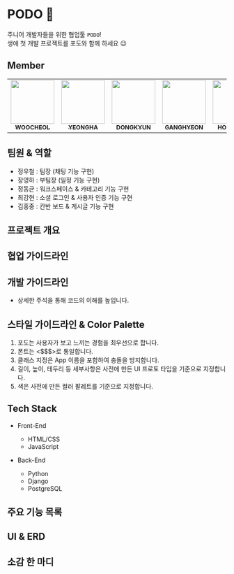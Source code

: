 # PODO 🍇
주니어 개발자들을 위한 협업툴 `PODO`!  
생애 첫 개발 프로젝트를 포도와 함께 하세요 😉

## Member

<table>
  <tr>
    <td align="center"><a href="https://github.com/woosteelz"><img src="https://avatars.githubusercontent.com/u/48507475?v=4" width="100px;" alt=""/><br /><sub><b>WOOCHEOL</b></sub></a><br /></td>
    <td align="center"><a href="https://github.com/yeongsummer"><img src="https://avatars.githubusercontent.com/u/87457128?v=4" width="100px;" alt=""/><br /><sub><b>YEONGHA</b></sub></a><br /></td>
    <td align="center"><a href="https://github.com/DongKyunJung"><img src="https://avatars.githubusercontent.com/u/87457171?v=4" width="100px;" alt=""/><br /><sub><b>DONGKYUN</b></sub></a><br /></td>
    <td align="center"><a href="https://github.com/khyunchoi"><img src="https://avatars.githubusercontent.com/u/77478732?v=4" width="100px;" alt=""/><br /><sub><b>GANGHYEON</b></sub></a><br /></td>
    <td align="center"><a href="https://github.com/hongjungkimm"><img src="https://avatars.githubusercontent.com/u/87457152?v=4" width="100px;" alt=""/><br /><sub><b>HONGJUNG</b></sub></a><br /></td>
  </tr>
</table>


## 팀원 & 역할

- 정우철 : 팀장 (채팅 기능 구현)
- 장영하 : 부팀장 (일정 기능 구현)
- 정동균 : 워크스페이스 & 카테고리 기능 구현
- 최강현 : 소셜 로그인 & 사용자 인증 기능 구현
- 김홍중 : 칸반 보드 & 게시글 기능 구현


## 프로젝트 개요


## 협업 가이드라인


## 개발 가이드라인

- 상세한 주석을 통해 코드의 이해를 높입니다.


## 스타일 가이드라인 & Color Palette

1. 포도는 사용자가 보고 느끼는 경험을 최우선으로 합니다.
2. 폰트는 <$$$>로 통일합니다.
3. 클래스 지정은 App 이름을 포함하여 충돌을 방지합니다.
4. 길이, 높이, 테두리 등 세부사항은 사전에 만든 UI 프로토 타입을 기준으로 지정합니다.
5. 색은 사전에 만든 컬러 팔레트를 기준으로 지정합니다.


## Tech Stack

- Front-End

  - HTML/CSS
  - JavaScript

- Back-End

  - Python
  - Django
  - PostgreSQL

  
## 주요 기능 목록


## UI & ERD


## 소감 한 마디

